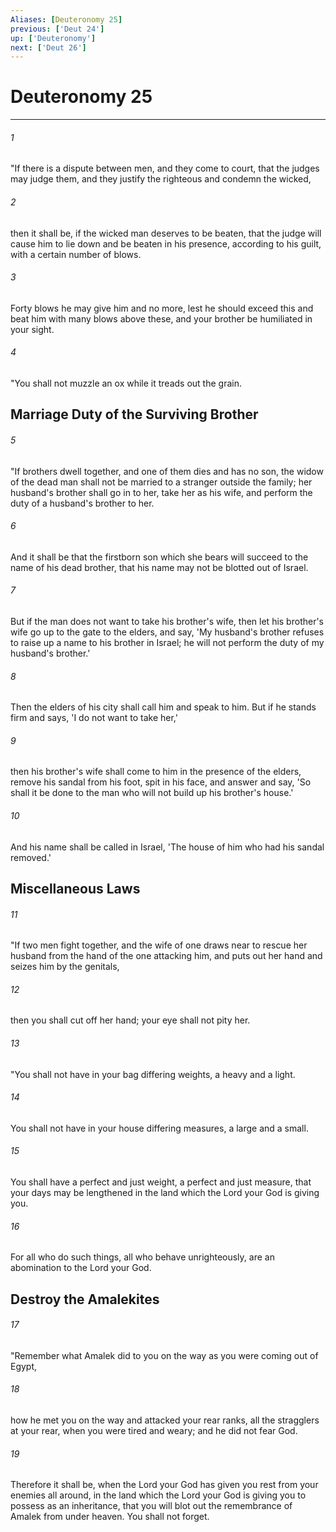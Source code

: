 ```yaml
---
Aliases: [Deuteronomy 25]
previous: ['Deut 24']
up: ['Deuteronomy']
next: ['Deut 26']
---
```

# Deuteronomy 25

***


###### 1 
"If there is a dispute between men, and they come to court, that the judges may judge them, and they justify the righteous and condemn the wicked, 

###### 2 
then it shall be, if the wicked man deserves to be beaten, that the judge will cause him to lie down and be beaten in his presence, according to his guilt, with a certain number of blows. 

###### 3 
Forty blows he may give him and no more, lest he should exceed this and beat him with many blows above these, and your brother be humiliated in your sight. 

###### 4 
"You shall not muzzle an ox while it treads out the grain.

## Marriage Duty of the Surviving Brother 

###### 5 
"If brothers dwell together, and one of them dies and has no son, the widow of the dead man shall not be married to a stranger outside the family; her husband's brother shall go in to her, take her as his wife, and perform the duty of a husband's brother to her. 

###### 6 
And it shall be that the firstborn son which she bears will succeed to the name of his dead brother, that his name may not be blotted out of Israel. 

###### 7 
But if the man does not want to take his brother's wife, then let his brother's wife go up to the gate to the elders, and say, 'My husband's brother refuses to raise up a name to his brother in Israel; he will not perform the duty of my husband's brother.' 

###### 8 
Then the elders of his city shall call him and speak to him. But if he stands firm and says, 'I do not want to take her,' 

###### 9 
then his brother's wife shall come to him in the presence of the elders, remove his sandal from his foot, spit in his face, and answer and say, 'So shall it be done to the man who will not build up his brother's house.' 

###### 10 
And his name shall be called in Israel, 'The house of him who had his sandal removed.' 

## Miscellaneous Laws 

###### 11 
"If two men fight together, and the wife of one draws near to rescue her husband from the hand of the one attacking him, and puts out her hand and seizes him by the genitals, 

###### 12 
then you shall cut off her hand; your eye shall not pity her. 

###### 13 
"You shall not have in your bag differing weights, a heavy and a light. 

###### 14 
You shall not have in your house differing measures, a large and a small. 

###### 15 
You shall have a perfect and just weight, a perfect and just measure, that your days may be lengthened in the land which the Lord your God is giving you. 

###### 16 
For all who do such things, all who behave unrighteously, are an abomination to the Lord your God.

## Destroy the Amalekites 

###### 17 
"Remember what Amalek did to you on the way as you were coming out of Egypt, 

###### 18 
how he met you on the way and attacked your rear ranks, all the stragglers at your rear, when you were tired and weary; and he did not fear God. 

###### 19 
Therefore it shall be, when the Lord your God has given you rest from your enemies all around, in the land which the Lord your God is giving you to possess as an inheritance, that you will blot out the remembrance of Amalek from under heaven. You shall not forget.

